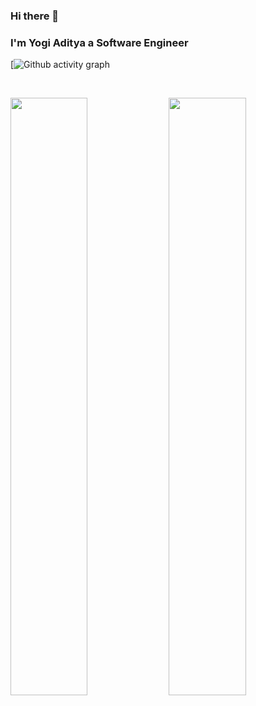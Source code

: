 ### Hi there 👋


### I'm Yogi Aditya a Software Engineer

[![Github activity graph](https://activity-graph.herokuapp.com/graph?username=yogiektambakboyo&theme=react-dark&hide_border=true&color=BDDFFF&line=6E93B5&point=BDDFFF)

<br/>
<p align="left">
  <img width="49.5%" src="https://github-readme-stats.vercel.app/api/?username=yogiektambakboyo&theme=prussian&show_icons=true&count_private=true&hide_border=true" />
    <img width="49.5%" src="http://github-readme-streak-stats.herokuapp.com?user=yogiektambakboyo&theme=prussian&hide_border=true" />
</p>
<br>

